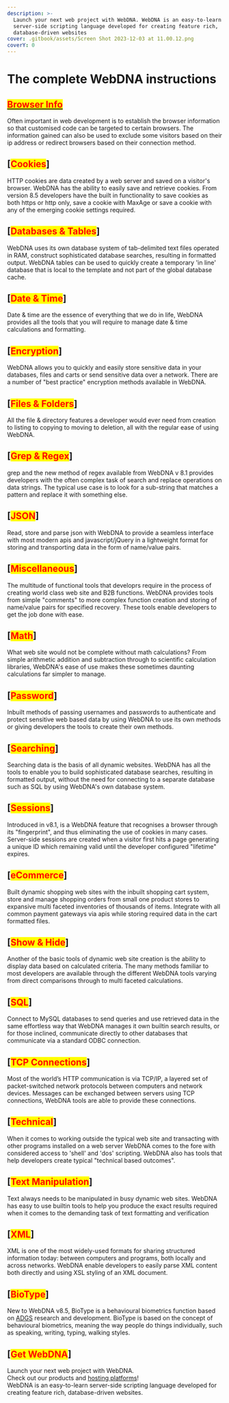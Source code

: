 ```yaml
---
description: >-
  Launch your next web project with WebDNA. WebDNA is an easy-to-learn
  server-side scripting language developed for creating feature rich,
  database-driven websites
cover: .gitbook/assets/Screen Shot 2023-12-03 at 11.00.12.png
coverY: 0
---
```


# The complete WebDNA instructions

## [<mark style="color:red;">**Browser Info**</mark>](browser-information.md)

Often important in web development is to establish the browser information so that customised code can be targeted to certain browsers. The information gained can also be used to exclude some visitors based on their ip address or redirect browsers based on their connection method.

## [<mark style="color:red;">**Cookies**</mark>]

HTTP cookies are data created by a web server and saved on a visitor's browser. WebDNA has the ability to easily save and retrieve cookies. From version 8.5 developers have the built in functionality to save cookies as both https or http only, save a cookie with MaxAge or save a cookie with any of the emerging cookie settings required.

## [<mark style="color:red;">**Databases & Tables**</mark>]

WebDNA uses its own database system of tab-delimited text files operated in RAM, construct sophisticated database searches, resulting in formatted output. WebDNA tables can be used to quickly create a temporary 'in line' database that is local to the template and not part of the global database cache.

## [<mark style="color:red;">**Date & Time**</mark>]

Date & time are the essence of everything that we do in life, WebDNA provides all the tools that you will require to manage date & time calculations and formatting.

## [<mark style="color:red;">**Encryption**</mark>]

WebDNA allows you to quickly and easily store sensitive data in your databases, files and carts or send sensitive data over a network. There are a number of "best practice" encryption methods available in WebDNA.

## [<mark style="color:red;">**Files & Folders**</mark>]

All the file & directory features a developer would ever need from creation to listing to copying to moving to deletion, all with the regular ease of using WebDNA.

## [<mark style="color:red;">**Grep & Regex**</mark>]

grep and the new method of regex available from WebDNA v 8.1 provides developers with the often complex task of search and replace operations on data strings. The typical use case is to look for a sub-string that matches a pattern and replace it with something else.

## [<mark style="color:red;">**JSON**</mark>]

Read, store and parse json with WebDNA to provide a seamless interface with most modern apis and javascript/jQuery in a lightweight format for storing and transporting data in the form of name/value pairs.

## [<mark style="color:red;">**Miscellaneous**</mark>]

The multitude of functional tools that developrs require in the process of creating world class web site and B2B functions. WebDNA provides tools from simple "comments" to more complex function creation and storing of name/value pairs for specified recovery. These tools enable developers to get the job done with ease.

## [<mark style="color:red;">**Math**</mark>]

What web site would not be complete without math calculations? From simple arithmetic addition and subtraction through to scientific calculation libraries, WebDNA's ease of use makes these sometimes daunting calculations far simpler to manage.

## [<mark style="color:red;">**Password**</mark>]

Inbuilt methods of passing usernames and passwords to authenticate and protect sensitive web based data by using WebDNA to use its own methods or giving developers the tools to create their own methods.

## [<mark style="color:red;">**Searching**</mark>]

Searching data is the basis of all dynamic websites. WebDNA has all the tools to enable you to build sophisticated database searches, resulting in formatted output, without the need for connecting to a separate database such as SQL by using WebDNA's own database system.

## [<mark style="color:red;">**Sessions**</mark>]

Introduced in v8.1, is a WebDNA feature that recognises a browser through its "fingerprint", and thus eliminating the use of cookies in many cases. Server-side sessions are created when a visitor first hits a page generating a unique ID which remaining valid until the developer configured "lifetime" expires.

## [<mark style="color:red;">**eCommerce**</mark>]

Built dynamic shopping web sites with the inbuilt shopping cart system, store and manage shopping orders from small one product stores to expansive multi faceted inventories of thousands of items. Integrate with all common payment gateways via apis while storing required data in the cart formatted files.

## [<mark style="color:red;">**Show & Hide**</mark>]

Another of the basic tools of dynamic web site creation is the ability to display data based on calculated criteria. The many methods familiar to most developers are available through the different WebDNA tools varying from direct comparisons through to multi faceted calculations.

## [<mark style="color:red;">**SQL**</mark>]

Connect to MySQL databases to send queries and use retrieved data in the same effortless way that WebDNA manages it own builtin search results, or for those inclined, communicate directly to other databases that communicate via a standard ODBC connection.

## [<mark style="color:red;">**TCP Connections**</mark>]

Most of the world’s HTTP communication is via TCP/IP, a layered set of packet-switched network protocols between computers and network devices. Messages can be exchanged between servers using TCP connections, WebDNA tools are able to provide these connections.

## [<mark style="color:red;">**Technical**</mark>]

When it comes to working outside the typical web site and transacting with other programs installed on a web server WebDNA comes to the fore with considered access to 'shell' and 'dos' scripting. WebDNA also has tools that help developers create typical "technical based outcomes".

## [<mark style="color:red;">**Text Manipulation**</mark>]

Text always needs to be manipulated in busy dynamic web sites. WebDNA has easy to use builtin tools to help you produce the exact results required when it comes to the demanding task of text formatting and verification

## [<mark style="color:red;">**XML**</mark>]

XML is one of the most widely-used formats for sharing structured information today: between computers and programs, both locally and across networks. WebDNA enable developers to easily parse XML content both directly and using XSL styling of an XML document.

## [<mark style="color:red;">**BioType**</mark>]

New to WebDNA v8.5, BioType is a behavioural biometrics function based on [ADGS](https://www.adgs.com/) research and development. BioType is based on the concept of behavioural biometrics, meaning the way people do things individually, such as speaking, writing, typing, walking styles.

## [<mark style="color:red;">**Get WebDNA**</mark>]

Launch your next web project with WebDNA.\
Check out our products and [hosting platforms](http://webdna.us/)!\
WebDNA is an easy-to-learn server-side scripting language developed for creating feature rich, database-driven websites.
